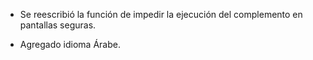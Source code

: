 * Se reescribió la función de impedir la ejecución del complemento en pantallas seguras.

* Agregado idioma Árabe.
